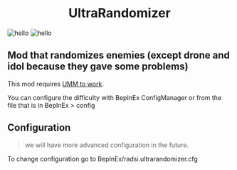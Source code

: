 <h1 align="center">
UltraRandomizer
</h1>

![hello](https://github.com/radsi/Ultrakill-Randomizer/actions/workflows/dotnet.yml/badge.svg)
![hello](https://github.com/radsi/Ultrakill-Randomizer/actions/workflows/stale.yml/badge.svg)

## Mod that randomizes enemies (except drone and idol because they gave some problems)
This mod requires [UMM to work](https://github.com/Temperz87/ultra-mod-manager/tags).

You can configure the difficulty with BepInEx ConfigManager or from the file that is in BepInEx > config

## Configuration
> we will have more advanced configuration in the future.

To change configuration go to BepInEx/radsi.ultrarandomizer.cfg
